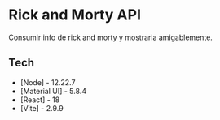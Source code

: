# Rick and Morty API

Consumir info de rick and morty y mostrarla amigablemente.

## Tech

- [Node] - 12.22.7
- [Material UI] - 5.8.4
- [React] - 18
- [Vite] - 2.9.9
